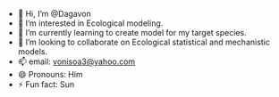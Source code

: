 - 👋 Hi, I’m @Dagavon
- 👀 I’m interested in Ecological modeling.
- 🌱 I’m currently learning to create model for my target species.
- 💞️ I’m looking to collaborate on Ecological statistical and mechanistic models.
- 📫 email: vonisoa3@yahoo.com
- 😄 Pronouns: Him
- ⚡ Fun fact: Sun

<!---
Dagavon/Dagavon is a ✨ special ✨ repository because its `README.md` (this file) appears on your GitHub profile.
You can click the Preview link to take a look at your changes.
--->
